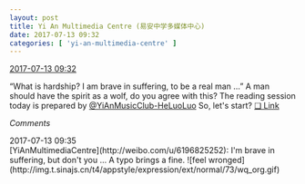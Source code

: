 ```yaml
---
layout: post
title: Yi An Multimedia Centre (易安中学多媒体中心)
date: 2017-07-13 09:32
categories: [ 'yi-an-multimedia-centre' ]
---
```


<div class="weibo-info">
  <a href="http://weibo.com/6196825252/Fc9XxAhKM">2017-07-13 09:32</a>
</div>

“What is hardship? I am brave in suffering, to be a real man …” A man should have the spirit as a wolf, do you agree with this? The reading session today is prepared by [@YiAnMusicClub-HeLuoLuo](http://weibo.com/u/6117570574) So, let's start? [❏ Link](http://m.ximalaya.com/78339006/sound/43685739)

<!-- more -->

*Comments*

<div class="weibo-info">2017-07-13 09:35</div>
[YiAnMultimediaCentre](http://weibo.com/u/6196825252): I'm brave in suffering, but don't you … A typo brings a fine. ![feel wronged](http://img.t.sinajs.cn/t4/appstyle/expression/ext/normal/73/wq_org.gif)
